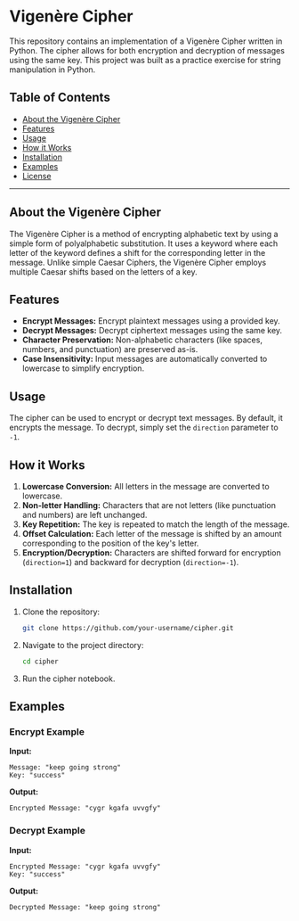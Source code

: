 # Vigenère Cipher

This repository contains an implementation of a Vigenère Cipher written in Python. The cipher allows for both encryption and decryption of messages using the same key. This project was built as a practice exercise for string manipulation in Python.

## Table of Contents
- [About the Vigenère Cipher](#about-the-vigenère-cipher)
- [Features](#features)
- [Usage](#usage)
- [How it Works](#how-it-works)
- [Installation](#installation)
- [Examples](#examples)
- [License](#license)

---

## About the Vigenère Cipher
The Vigenère Cipher is a method of encrypting alphabetic text by using a simple form of polyalphabetic substitution. It uses a keyword where each letter of the keyword defines a shift for the corresponding letter in the message. Unlike simple Caesar Ciphers, the Vigenère Cipher employs multiple Caesar shifts based on the letters of a key.

## Features
- **Encrypt Messages:** Encrypt plaintext messages using a provided key.
- **Decrypt Messages:** Decrypt ciphertext messages using the same key.
- **Character Preservation:** Non-alphabetic characters (like spaces, numbers, and punctuation) are preserved as-is.
- **Case Insensitivity:** Input messages are automatically converted to lowercase to simplify encryption.

## Usage
The cipher can be used to encrypt or decrypt text messages. By default, it encrypts the message. To decrypt, simply set the `direction` parameter to `-1`.

## How it Works
1. **Lowercase Conversion:** All letters in the message are converted to lowercase.
2. **Non-letter Handling:** Characters that are not letters (like punctuation and numbers) are left unchanged.
3. **Key Repetition:** The key is repeated to match the length of the message.
4. **Offset Calculation:** Each letter of the message is shifted by an amount corresponding to the position of the key's letter.
5. **Encryption/Decryption:** Characters are shifted forward for encryption (`direction=1`) and backward for decryption (`direction=-1`).

## Installation
1. Clone the repository:
   ```bash
   git clone https://github.com/your-username/cipher.git
   ```
2. Navigate to the project directory:
   ```bash
   cd cipher
   ```
3. Run the cipher notebook.

## Examples
### Encrypt Example
**Input:**
```
Message: "keep going strong"
Key: "success"
```
**Output:**
```
Encrypted Message: "cygr kgafa uvvgfy"
```

### Decrypt Example
**Input:**
```
Encrypted Message: "cygr kgafa uvvgfy"
Key: "success"
```
**Output:**
```
Decrypted Message: "keep going strong"
```

